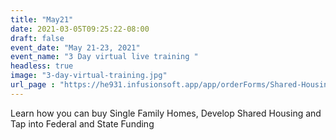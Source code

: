 ```yaml
---
title: "May21"
date: 2021-03-05T09:25:22-08:00
draft: false
event_date: "May 21-23, 2021"
event_name: "3 Day virtual live training "
headless: true
image: "3-day-virtual-training.jpg"
url_page : "https://he931.infusionsoft.app/app/orderForms/Shared-Housing-3-Day-Virtual-Training-May-21-23-2021?cookieUUID=85c94955-5426-49be-9652-79a8557953c7 "
---
```


Learn how you can buy Single Family Homes, Develop Shared Housing and Tap into Federal and State Funding
